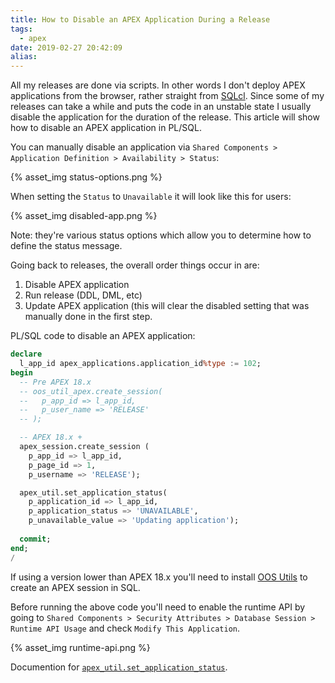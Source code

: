 ```yaml
---
title: How to Disable an APEX Application During a Release
tags:
  - apex
date: 2019-02-27 20:42:09
alias:
---
```



All my releases are done via scripts. In other words I don't deploy APEX applications from the browser, rather straight from [SQLcl](https://www.oracle.com/ca-en/database/technologies/appdev/sqlcl.html). Since some of my releases can take a while and puts the code in an unstable state I usually disable the application for the duration of the release. This article will show how to disable an APEX application in PL/SQL.

You can manually disable an application via `Shared Components > Application Definition > Availability > Status`:

{% asset_img status-options.png %}

When setting the `Status` to `Unavailable` it will look like this for users:

{% asset_img disabled-app.png %}

Note: they're various status options which allow you to determine how to define the status message.

Going back to releases, the overall order things occur in are:

1. Disable APEX application
1. Run release (DDL, DML, etc)
1. Update APEX application (this will clear the disabled setting that was manually done in the first step.

PL/SQL code to disable an APEX application:

```sql
declare
  l_app_id apex_applications.application_id%type := 102;
begin
  -- Pre APEX 18.x
  -- oos_util_apex.create_session(
  --   p_app_id => l_app_id,
  --   p_user_name => 'RELEASE'
  -- );

  -- APEX 18.x +
  apex_session.create_session (
    p_app_id => l_app_id,
    p_page_id => 1,
    p_username => 'RELEASE');

  apex_util.set_application_status(
    p_application_id => l_app_id,
    p_application_status => 'UNAVAILABLE',
    p_unavailable_value => 'Updating application');
  
  commit;
end;
/

```

If using a version lower than APEX 18.x you'll need to install [OOS Utils](https://github.com/OraOpenSource/oos-utils) to create an APEX session in SQL. 


Before running the above code you'll need to enable the runtime API by going to `Shared Components > Security Attributes > Database Session > Runtime API Usage` and check `Modify This Application`.

{% asset_img runtime-api.png %}

Documention for [`apex_util.set_application_status`](https://docs.oracle.com/database/apex-18.1/AEAPI/SET_APPLICATION_STATUS-Procedure.htm#AEAPI-GUID-59E0FE99-8911-41B3-823A-36D4C705ACA4).